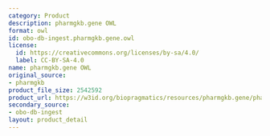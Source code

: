 ```yaml
---
category: Product
description: pharmgkb.gene OWL
format: owl
id: obo-db-ingest.pharmgkb.gene.owl
license:
  id: https://creativecommons.org/licenses/by-sa/4.0/
  label: CC-BY-SA-4.0
name: pharmgkb.gene OWL
original_source:
- pharmgkb
product_file_size: 2542592
product_url: https://w3id.org/biopragmatics/resources/pharmgkb.gene/pharmgkb.gene.owl
secondary_source:
- obo-db-ingest
layout: product_detail
---
```

